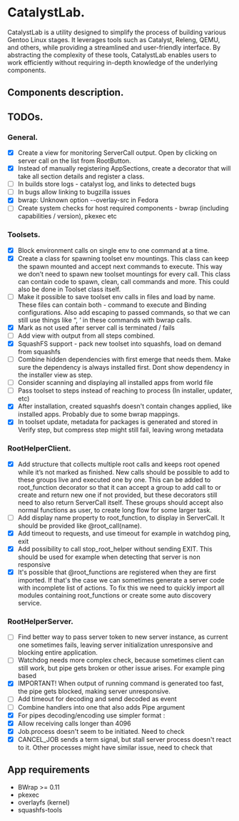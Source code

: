 # CatalystLab.

CatalystLab is a utility designed to simplify the process of building various
Gentoo Linux stages. It leverages tools such as Catalyst, Releng, QEMU, and 
others, while providing a streamlined and user-friendly interface. By 
abstracting the complexity of these tools, CatalystLab enables users to work 
efficiently without requiring in-depth knowledge of the underlying components.

## Components description.

## TODOs.

### General.
- [x] Create a view for monitoring ServerCall output. Open by clicking on server call on the list from RootButton.
- [x] Instead of manually registering AppSections, create a decorator that will take all section details and register a class.
- [ ] In builds store logs - catalyst log, and links to detected bugs
- [ ] In bugs allow linking to bugzilla issues
- [x] bwrap: Unknown option --overlay-src in Fedora
- [ ] Create system checks for host required components - bwrap (including capabilities / version), pkexec etc

### Toolsets.
- [x] Block environment calls on single env to one command at a time.
- [x] Create a class for spawning toolset env mountings. This class can keep the spawn mounted and accept next commands to execute. This way we don’t need to spawn new toolset mountings for every call. This class can contain code to spawn, clean, call commands and more. This could also be done in Toolset class itself.
- [ ] Make it possible to save toolset env calls in files and load by name. These files can contain both - command to execute and Binding configurations. Also add escaping to passed commands, so that we can still use things like “, ‘ in these commands with bwrap calls.
- [x] Mark as not used after server call is terminated / fails
- [ ] Add view with output from all steps combined.
- [x] SquashFS support - pack new toolset into squashfs, load on demand from squashfs
- [ ] Combine hidden dependencies with first emerge that needs them. Make sure the dependency is always installed first. Dont show dependency in the installer view as step.
- [ ] Consider scanning and displaying all installed apps from world file
- [ ] Pass toolset to steps instead of reaching to process (In installer, updater, etc)
- [x] After installation, created squashfs doesn't contain changes applied, like installed apps. Probably due to some bwrap mappings.
- [x] In toolset update, metadata for packages is generated and stored in Verify step, but compress step might still fail, leaving wrong metadata

### RootHelperClient.
- [x] Add structure that collects multiple root calls and keeps root opened while it’s not marked as finished. New calls should be possible to add to these groups live and executed one by one. This can be added to root_function decorator so that it can accept a group to add call to or create and return new one if not provided, but these decorators still need to also return ServerCall itself. These groups should accept also normal functions as user, to create long flow for some larger task.
- [ ] Add display name property to root_function, to display in ServerCall. It should be provided like @root_call(name).
- [x] Add timeout to requests, and use timeout for example in watchdog ping, exit
- [x] Add possibility to call stop_root_helper without sending EXIT. This should be used for example when detecting that server is non responsive
- [x] It's possible that @root_functions are registered when they are first imported. If that's the case we can sometimes generate a server code with incomplete list of actions. To fix this we need to quickly import all modules containing root_functions or create some auto discovery service.

### RootHelperServer.
- [ ] Find better way to pass server token to new server instance, as current one sometimes fails, leaving server initialization unresponsive and blocking entire application.
- [ ] Watchdog needs more complex check, because sometimes client can still work, but pipe gets broken or other issue arises. For example ping based
- [x] IMPORTANT! When output of running command is generated too fast, the pipe gets blocked, making server unresponsive.
- [ ] Add timeout for decoding and send decoded as event
- [ ] Combine handlers into one that also adds Pipe argument
- [x] For pipes decoding/encoding use simpler format <PipeID>:<Message>
- [x] Allow receiving calls longer than 4096
- [x] Job.process doesn't seem to be initiated. Need to check
- [x] CANCEL_JOB sends a term signal, but stall server process doesn't react to it. Other processes might have similar issue, need to check that

## App requirements
 - BWrap >= 0.11
 - pkexec
 - overlayfs (kernel)
 - squashfs-tools
